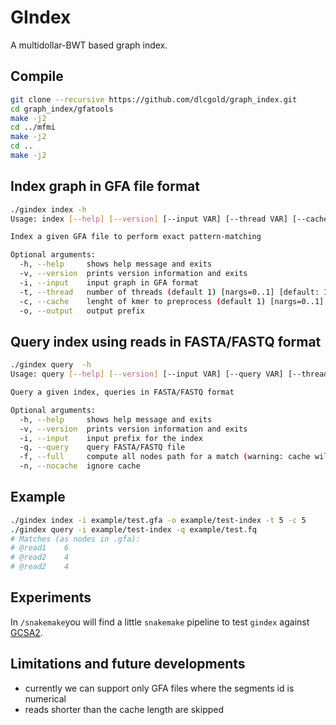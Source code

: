 # GIndex
A multidollar-BWT based graph index.

## Compile
```bash
git clone --recursive https://github.com/dlcgold/graph_index.git
cd graph_index/gfatools
make -j2
cd ../mfmi
make -j2
cd ..
make -j2
```

## Index graph in GFA file format
``` bash
./gindex index -h
Usage: index [--help] [--version] [--input VAR] [--thread VAR] [--cache VAR] [--output VAR]

Index a given GFA file to perform exact pattern-matching

Optional arguments:
  -h, --help     shows help message and exits 
  -v, --version  prints version information and exits 
  -i, --input    input graph in GFA format 
  -t, --thread   number of threads (default 1) [nargs=0..1] [default: 1]
  -c, --cache    lenght of kmer to preprocess (default 1) [nargs=0..1] [default: 0]
  -o, --output   output prefix 
```

## Query index using reads in FASTA/FASTQ format

``` bash
./gindex query  -h
Usage: query [--help] [--version] [--input VAR] [--query VAR] [--thread VAR] [--full] [--nocache]

Query a given index, queries in FASTA/FASTQ format

Optional arguments:
  -h, --help     shows help message and exits 
  -v, --version  prints version information and exits 
  -i, --input    input prefix for the index 
  -q, --query    query FASTA/FASTQ file 
  -f, --full     compute all nodes path for a match (warning: cache will not be used, very slow) 
  -n, --nocache  ignore cache 
```

## Example

``` bash
./gindex index -i example/test.gfa -o example/test-index -t 5 -c 5
./gindex query -i example/test-index -q example/test.fq
# Matches (as nodes in .gfa):
# @read1    6
# @read2    4
# @read2    4
```

## Experiments
In `/snakemake`you will find a little `snakemake` pipeline to test `gindex`
against [GCSA2](https://github.com/jltsiren/gcsa2.git).

## Limitations and future developments
- currently we can support only GFA files where the segments id is numerical
- reads shorter than the cache length are skipped
